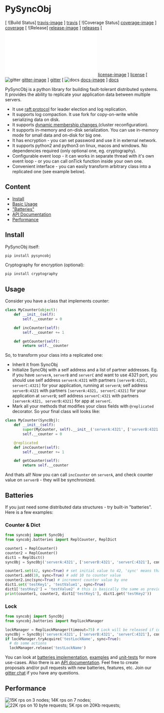 # PySyncObj

[ ![Build Status] [travis-image] ] [travis] [ ![Coverage Status] [coverage-image] ] [coverage] [ ![Release] [release-image] ] [releases] [ ![License] [license-image] ] [license] [ ![gitter] [gitter-image] ] [gitter] [ ![docs] [docs-image] ] [docs]

[travis-image]: https://travis-ci.org/bakwc/PySyncObj.svg?branch=master
[travis]: https://travis-ci.org/bakwc/PySyncObj

[coverage-image]: https://coveralls.io/repos/github/bakwc/PySyncObj/badge.svg?branch=master
[coverage]: https://coveralls.io/github/bakwc/PySyncObj?branch=master

[release-image]: https://img.shields.io/badge/release-0.2.4-blue.svg?style=flat
[releases]: https://github.com/bakwc/PySyncObj/releases

[license-image]: https://img.shields.io/badge/license-MIT-blue.svg?style=flat
[license]: LICENSE.txt

[gitter-image]: https://badges.gitter.im/bakwc/PySyncObj.svg
[gitter]: https://gitter.im/bakwc/PySyncObj?utm_source=badge&utm_medium=badge&utm_campaign=pr-badge&utm_content=badge

[docs-image]: https://readthedocs.org/projects/pysyncobj/badge/?version=latest
[docs]: http://pysyncobj.readthedocs.io/en/latest/

PySyncObj is a python library for building fault-tolerant distributed systems. It provides the ability to replicate your application data between multiple servers.

- It use [raft protocol](http://raft.github.io/) for leader election and log replication.
- It supports log compaction. It use fork for copy-on-write while serializing data on disk.
- It supports [dynamic membership changes ](https://github.com/bakwc/PySyncObj/wiki/Dynamic-membership-change) (cluster reconfiguration).
- It supports in-memory and on-disk serialization. You can use in-memory mode for small data and on-disk for big one.
- It has encryption - you can set password and use it in external network.
- It supports python2 and python3 on linux, macos and windows. No dependencies required (only optional one, eg. cryptography).
- Configurable event loop - it can works in separate thread with it's own event loop - or you can call onTick function inside your own one.
- Convenient interface - you can easily transform arbitrary class into a replicated one (see example below).

## Content
 * [Install](#install)
 * [Basic Usage](#usage)
 * ["Batteries"](#batteries)
 * [API Documentation](http://pysyncobj.readthedocs.io)
 * [Performance](#performance)

## Install
PySyncObj itself:
```bash
pip install pysyncobj
```
Cryptography for encryption (optional):
```bash
pip install cryptography
```

## Usage
Consider you have a class that implements counter:
```python
class MyCounter(object):
	def __init__(self):
		self.__counter = 0

	def incCounter(self):
		self.__counter += 1

	def getCounter(self):
		return self.__counter
```
So, to transform your class into a replicated one:
 - Inherit it from SyncObj
 - Initialize SyncObj with a self address and a list of partner addresses. Eg. if you have `serverA`, `serverB` and `serverC` and want to use 4321 port, you should use self address `serverA:4321` with partners `[serverB:4321, serverC:4321]` for your application, running at `serverA`; self address `serverB:4321` with partners `[serverA:4321, serverC:4321]` for your application at `serverB`; self address `serverC:4321` with partners `[serverA:4321, serverB:4321]` for app at `serverC`.
 - Mark all your methods that modifies your class fields with `@replicated` decorator.
So your final class will looks like:
```python
class MyCounter(SyncObj):
	def __init__(self):
		super(MyCounter, self).__init__('serverA:4321', ['serverB:4321', 'serverC:4321'])
		self.__counter = 0

	@replicated
	def incCounter(self):
		self.__counter += 1

	def getCounter(self):
		return self.__counter
```
And thats all! Now you can call `incCounter` on `serverA`, and check counter value on `serverB` - they will be synchronized.

## Batteries
If you just need some distributed data structures - try built-in "batteries". Here is a few examples:
### Counter & Dict
```python
from syncobj import SyncObj
from syncobj.batteries import ReplCounter, ReplDict

counter1 = ReplCounter()
counter2 = ReplCounter()
dict1 = ReplDict()
syncObj = SyncObj('serverA:4321', ['serverB:4321', 'serverC:4321'], consumers=[counter1, counter2, dict1])

counter1.set(42, sync=True) # set initial value to 42, 'sync' means that operation is blocking
counter1.add(10, sync=True) # add 10 to counter value
counter2.inc(sync=True) # increment counter value by one
dict1.set('testKey1', 'testValue1', sync=True)
dict1['testKey2'] = 'testValue2' # this is basically the same as previous, but asynchronous (non-blocking)
print(counter1, counter2, dict1['testKey1'], dict1.get('testKey2'))
```
### Lock
```python
from syncobj import SyncObj
from syncobj.batteries import ReplLockManager

lockManager = ReplLockManager(timeout=75) # Lock will be released if connection dropped for more than 75 seconds
syncObj = SyncObj('serverA:4321', ['serverB:4321', 'serverC:4321'], consumers=[lockManager])
if lockManager.tryAcquire('testLockName', sync=True):
  # do some actions
  lockManager.release('testLockName')
```
You can look at [batteries implementation](https://github.com/bakwc/PySyncObj/blob/batteries/pysyncobj/batteries.py), [examples](https://github.com/bakwc/PySyncObj/tree/master/examples) and [unit-tests](https://github.com/bakwc/PySyncObj/blob/master/test_syncobj.py) for more use-cases. Also there is an [API documentation](http://pysyncobj.readthedocs.io). Feel free to create proposals and/or pull requests with new batteries, features, etc. Join our [gitter chat](https://gitter.im/bakwc/PySyncObj) if you have any questions.


## Performance
![15K rps on 3 nodes; 14K rps on 7 nodes;](http://pastexen.com/i/Ge3lnrM1OY.png "RPS vs Cluster Size")
![22K rps on 10 byte requests; 5K rps on 20Kb requests;](http://pastexen.com/i/0RIsrKxJsV.png "RPS vs Request Size")
